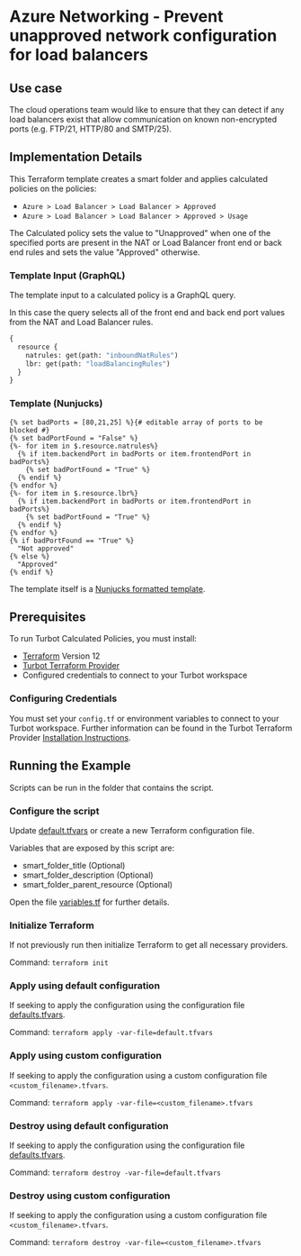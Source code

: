 # Azure Networking - Prevent unapproved network configuration for load balancers

## Use case

The cloud operations team would like to ensure that they can detect if any load balancers exist that allow 
communication on known non-encrypted ports (e.g. FTP/21, HTTP/80 and SMTP/25).

## Implementation Details

This Terraform template creates a smart folder and applies calculated policies on the policies:

- `Azure > Load Balancer > Load Balancer > Approved`
- `Azure > Load Balancer > Load Balancer > Approved > Usage`

The Calculated policy sets the value to "Unapproved" when one of the specified ports are present in the NAT or Load 
Balancer front end or back end rules and sets the value "Approved" otherwise.

### Template Input (GraphQL)

The template input to a calculated policy is a GraphQL query.

In this case the query selects all of the front end and back end port values from the NAT and Load Balancer rules.

```graphql
{
  resource {
    natrules: get(path: "inboundNatRules")
    lbr: get(path: "loadBalancingRules")
  }
}
```

### Template (Nunjucks)

```nunjucks
{% set badPorts = [80,21,25] %}{# editable array of ports to be blocked #}
{% set badPortFound = "False" %}
{%- for item in $.resource.natrules%}
  {% if item.backendPort in badPorts or item.frontendPort in badPorts%}
    {% set badPortFound = "True" %} 
  {% endif %}
{% endfor %}
{%- for item in $.resource.lbr%}
  {% if item.backendPort in badPorts or item.frontendPort in badPorts%}
    {% set badPortFound = "True" %} 
  {% endif %}
{% endfor %}
{% if badPortFound == "True" %} 
  "Not approved"
{% else %}
  "Approved"
{% endif %}
```

The template itself is a [Nunjucks formatted template](https://mozilla.github.io/nunjucks/templating.html).

## Prerequisites

To run Turbot Calculated Policies, you must install:

- [Terraform](https://www.terraform.io) Version 12
- [Turbot Terraform Provider](https://turbot.com/v5/docs/reference/terraform/provider)
- Configured credentials to connect to your Turbot workspace

### Configuring Credentials

You must set your `config.tf` or environment variables to connect to your Turbot workspace.
Further information can be found in the Turbot Terraform Provider [Installation Instructions](https://turbot.com/v5/docs/reference/terraform/provider).

## Running the Example

Scripts can be run in the folder that contains the script.

### Configure the script

Update [default.tfvars](default.tfvars) or create a new Terraform configuration file.

Variables that are exposed by this script are:

- smart_folder_title (Optional)
- smart_folder_description (Optional)
- smart_folder_parent_resource (Optional)

Open the file [variables.tf](variables.tf) for further details.

### Initialize Terraform

If not previously run then initialize Terraform to get all necessary providers.

Command: `terraform init`

### Apply using default configuration

If seeking to apply the configuration using the configuration file [defaults.tfvars](defaults.tfvars).

Command: `terraform apply -var-file=default.tfvars`

### Apply using custom configuration

If seeking to apply the configuration using a custom configuration file `<custom_filename>.tfvars`.

Command: `terraform apply -var-file=<custom_filename>.tfvars`

### Destroy using default configuration

If seeking to apply the configuration using the configuration file [defaults.tfvars](defaults.tfvars).

Command: `terraform destroy -var-file=default.tfvars`

### Destroy using custom configuration

If seeking to apply the configuration using a custom configuration file `<custom_filename>.tfvars`.

Command: `terraform destroy -var-file=<custom_filename>.tfvars`
